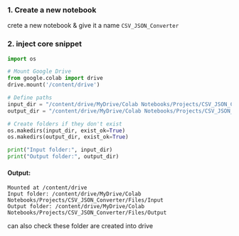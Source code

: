 ### 1. Create a new notebook  
crete a new notebook & give it a name `CSV_JSON_Converter`  
### 2. inject core snippet  
```python
import os

# Mount Google Drive
from google.colab import drive
drive.mount('/content/drive')

# Define paths
input_dir = "/content/drive/MyDrive/Colab Notebooks/Projects/CSV_JSON_Converter/Files/Input"
output_dir = "/content/drive/MyDrive/Colab Notebooks/Projects/CSV_JSON_Converter/Files/Output"

# Create folders if they don't exist
os.makedirs(input_dir, exist_ok=True)
os.makedirs(output_dir, exist_ok=True)

print("Input folder:", input_dir)
print("Output folder:", output_dir)
```  
#### Output:  
```console
Mounted at /content/drive
Input folder: /content/drive/MyDrive/Colab Notebooks/Projects/CSV_JSON_Converter/Files/Input
Output folder: /content/drive/MyDrive/Colab Notebooks/Projects/CSV_JSON_Converter/Files/Output
```  
can also check these folder are created into drive  